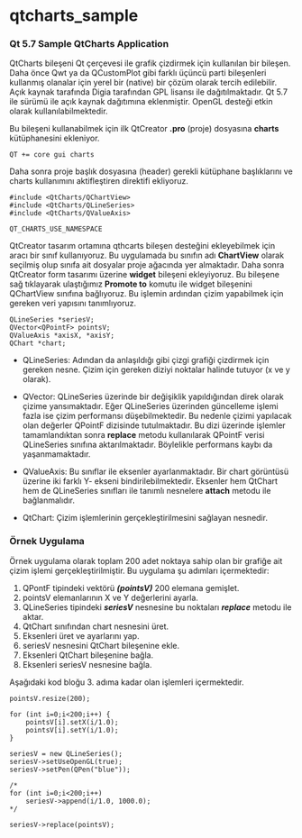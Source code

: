 # qtcharts_sample
### Qt 5.7 Sample QtCharts Application

QtCharts bileşeni Qt çerçevesi ile grafik çizdirmek için kullanılan bir bileşen. Daha önce Qwt ya da QCustomPlot gibi farklı üçüncü parti bileşenleri kullanmış olanalar için yerel bir (native) bir çözüm olarak tercih edilebilir. Açık kaynak tarafında Digia tarafından GPL lisansı ile dağıtılmaktadır. Qt 5.7 ile sürümü ile açık kaynak dağıtımına eklenmiştir. OpenGL desteği etkin olarak kullanılabilmektedir.

Bu bileşeni kullanabilmek için ilk QtCreator **.pro** (proje) dosyasına **charts** kütüphanesini ekleniyor. 

`
QT += core gui charts
`

Daha sonra proje başlık dosyasına (header) gerekli kütüphane başlıklarını ve charts kullanımını aktifleştiren direktifi ekliyoruz.

```
#include <QtCharts/QChartView>
#include <QtCharts/QLineSeries>
#include <QtCharts/QValueAxis>

QT_CHARTS_USE_NAMESPACE
```

QtCreator tasarım ortamına qthcarts bileşen desteğini ekleyebilmek için aracı bir sınıf kullanıyoruz. Bu uygulamada bu sınıfın adı **ChartView** olarak seçilmiş olup sınıfa ait dosyalar proje ağacında yer almaktadır. Daha sonra QtCreator form tasarımı üzerine **widget** bileşeni ekleyiyoruz. Bu bileşene sağ tıklayarak ulaştığımız **Promote to** komutu ile widget bileşenini QChartView sınıfına bağlıyoruz. Bu işlemin ardından çizim yapabilmek için gereken veri yapısını tanımlıyoruz.

```
QLineSeries *seriesV;
QVector<QPointF> pointsV;
QValueAxis *axisX, *axisY;
QChart *chart;
```

* QLineSeries: Adından da anlaşıldığı gibi çizgi grafiği çizdirmek için gereken nesne. Çizim için gereken diziyi noktalar halinde tutuyor (x ve y olarak).

* QVector<QPointF>: QLineSeries üzerinde bir değişiklik yapıldığından direk olarak çizime yansımaktadır. Eğer QLineSeries üzerinden güncelleme işlemi fazla ise çizim performansı düşebilmektedir. Bu nedenle çizimi yapılacak olan değerler QPointF dizisinde tutulmaktadır. Bu dizi üzerinde işlemler tamamlandıktan sonra **replace** metodu kullanılarak QPointF verisi QLineSeries sınıfına aktarılmaktadır. Böylelikle performans kaybı da yaşanmamaktadır.

* QValueAxis: Bu sınıflar ile eksenler ayarlanmaktadır. Bir chart görüntüsü üzerine iki farklı Y- ekseni bindirilebilmektedir. Eksenler hem QtChart hem de QLineSeries sınıfları ile tanımlı nesnelere **attach** metodu ile bağlanmalıdır.

* QtChart: Çizim işlemlerinin gerçekleştirilmesini sağlayan nesnedir.

### Örnek Uygulama
Örnek uygulama olarak toplam 200 adet noktaya sahip olan bir grafiğe ait çizim işlemi gerçekleştirilmiştir. Bu uygulama şu adımları içermektedir:

1. QPontF tipindeki vektörü ***(pointsV)*** 200 elemana gemişlet.
2. pointsV elemanlarının X ve Y değerlerini ayarla.
3. QLineSeries tipindeki ***seriesV*** nesnesine bu noktaları ***replace*** metodu ile aktar.
4. QtChart sınıfından chart nesnesini üret.
5. Eksenleri üret ve ayarlarını yap.
6. seriesV nesnesini QtChart bileşenine ekle.
7. Eksenleri QtChart bileşenine bağla.
8. Eksenleri seriesV nesnesine bağla.

Aşağıdaki kod bloğu 3. adıma kadar olan işlemleri içermektedir.

```
pointsV.resize(200);

for (int i=0;i<200;i++) {
    pointsV[i].setX(i/1.0);
    pointsV[i].setY(i/1.0);
}

seriesV = new QLineSeries();
seriesV->setUseOpenGL(true);
seriesV->setPen(QPen("blue"));

/*
for (int i=0;i<200;i++)
    seriesV->append(i/1.0, 1000.0);
*/

seriesV->replace(pointsV);
```








